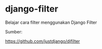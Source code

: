 # django-filter
Belajar cara filter menggunakan Django Filter

Sumber:

https://github.com/justdjango/djfilter